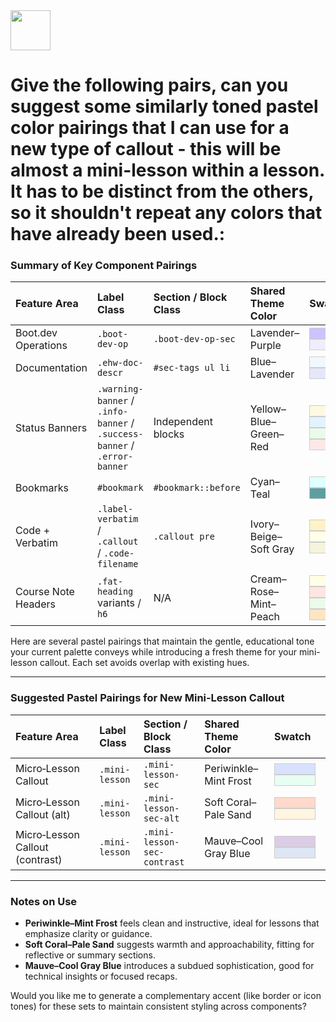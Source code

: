 <img src="https://r2cdn.perplexity.ai/pplx-full-logo-primary-dark%402x.png" style="height:64px;margin-right:32px"/>

<style>
.swatch-orig {
  padding: 0.5rem 2rem;
  border: 1px solid #ccc;
  display: inline-block;
}
</style>

# Give the following pairs, can you suggest some similarly toned pastel color pairings that I can use for a new type of callout - this will be almost a mini-lesson within a lesson. It has to be distinct from the others, so it shouldn't repeat any colors that have already been used.:

### Summary of Key Component Pairings

| Feature Area | Label Class | Section / Block Class | Shared Theme Color | Swatch |
| :-- | :-- | :-- | :-- | :-- |
| Boot.dev Operations | `.boot-dev-op` | `.boot-dev-op-sec` | Lavender–Purple | <span style="background:#cec2ff;" class="swatch-orig"></span> <span style="background:#f0edff;" class="swatch-orig"></span> |
| Documentation | `.ehw-doc-descr` | `#sec-tags ul li` | Blue–Lavender | <span style="background:aliceblue;" class="swatch-orig"></span> <span style="background:#e6e6fa;" class="swatch-orig"></span> |
| Status Banners | `.warning-banner` / `.info-banner` / `.success-banner` / `.error-banner` | Independent blocks | Yellow–Blue–Green–Red | <span style="background:#fff8e1;" class="swatch-orig"></span> <span style="background:#e3f2fd;" class="swatch-orig"></span> <span style="background:#eafbea;" class="swatch-orig"></span> <span style="background:#fde8e8;" class="swatch-orig"></span> |
| Bookmarks | `#bookmark` | `#bookmark::before` | Cyan–Teal | <span style="background:lightcyan;" class="swatch-orig"></span> <span style="background:cadetblue;" class="swatch-orig"></span> |
| Code + Verbatim | `.label-verbatim` / `.callout` / `.code-filename` | `.callout pre` | Ivory–Beige–Soft Gray | <span style="background:#fef3c7;" class="swatch-orig"></span> <span style="background:#ffffe9;" class="swatch-orig"></span> <span style="background:beige;" class="swatch-orig"></span> |
| Course Note Headers | `.fat-heading` variants / `h6` | N/A | Cream–Rose–Mint–Peach | <span style="background:#ffffe3;" class="swatch-orig"></span> <span style="background:mistyrose;" class="swatch-orig"></span> <span style="background:#eafbea;" class="swatch-orig"></span> <span style="background:bisque;" class="swatch-orig"></span> |

Here are several pastel pairings that maintain the gentle, educational tone your current palette conveys while introducing a fresh theme for your mini-lesson callout. Each set avoids overlap with existing hues.

***

### Suggested Pastel Pairings for New Mini‑Lesson Callout

| Feature Area | Label Class | Section / Block Class | Shared Theme Color | Swatch |
| :-- | :-- | :-- | :-- | :-- |
| Micro‑Lesson Callout | `.mini-lesson` | `.mini-lesson-sec` | Periwinkle–Mint Frost | <span style="background:#d8e2ff;" class="swatch-orig"></span> <span style="background:#e7fff3;" class="swatch-orig"></span> |
| Micro‑Lesson Callout (alt) | `.mini-lesson` | `.mini-lesson-sec-alt` | Soft Coral–Pale Sand | <span style="background:#ffd9cc;" class="swatch-orig"></span> <span style="background:#fff5e1;" class="swatch-orig"></span> |
| Micro‑Lesson Callout (contrast) | `.mini-lesson` | `.mini-lesson-sec-contrast` | Mauve–Cool Gray Blue | <span style="background:#dbcde7;" class="swatch-orig"></span> <span style="background:#dee6f3;" class="swatch-orig"></span> |


***

### Notes on Use

- **Periwinkle–Mint Frost** feels clean and instructive, ideal for lessons that emphasize clarity or guidance.
- **Soft Coral–Pale Sand** suggests warmth and approachability, fitting for reflective or summary sections.
- **Mauve–Cool Gray Blue** introduces a subdued sophistication, good for technical insights or focused recaps.

Would you like me to generate a complementary accent (like border or icon tones) for these sets to maintain consistent styling across components?

